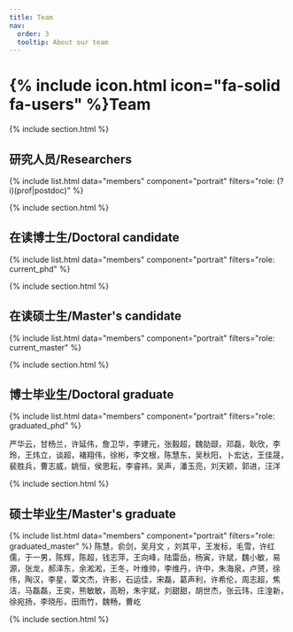 ```yaml
---
title: Team
nav:
  order: 3
  tooltip: About our team
---
```


# {% include icon.html icon="fa-solid fa-users" %}Team


{% include section.html %}

## 研究人员/Researchers

{% include list.html data="members" component="portrait" filters="role: (?i)(prof|postdoc)" %}


{% include section.html %}

## 在读博士生/Doctoral candidate

{% include list.html data="members" component="portrait" filters="role: current_phd" %}



{% include section.html %}

## 在读硕士生/Master's candidate

{% include list.html data="members" component="portrait" filters="role: current_master" %}



{% include section.html %}

## 博士毕业生/Doctoral graduate
{% include list.html data="members" component="portrait" filters="role: graduated_phd" %}

严华云，甘杨兰，许延伟，詹卫华，李建元，张毅超，魏勍颋，邓磊，耿欣，李玲，王炜立，谈超，褚翔伟，徐彬，李文根，陈慧东，吴秋阳，卜宏达，王佳晟，裴胜兵，曹志威，姚恒，侯思耘，李睿祎，吴声，潘玉亮，刘天颖，郭进，汪洋

{% include section.html %}

## 硕士毕业生/Master's graduate
{% include list.html data="members" component="portrait" filters="role: graduated_master" %}
陈慧，俞剑，吴月文 ，刘其平，王发标，毛雪，许红儒，于一男，陈辉，陈超，钱志萍，王向峰，陆雷岳，杨寅，许斌，魏小敏，易源，张龙，郝泽东，余淞淞，王冬，叶维帅，李维丹，许中，朱海泉，卢赟，徐伟，陶汉，李星，覃文杰，许影，石运佳，宋磊，葛声利，许希伦，周志超，焦洁，马磊磊，王奕，熊敏敏，高盼，朱宇斌，刘甜甜，胡世杰，张云玮，庄湟新，徐宛扬，李晓彤，田雨竹，魏畅，曹屹

{% include section.html %}
